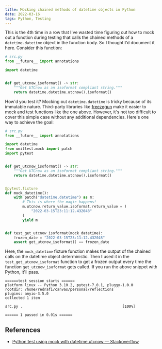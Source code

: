 ```yaml
---
title: Mocking chained methods of datetime objects in Python
date: 2022-03-16
tags: Python, Testing
---
```


This is the 4th time in a row that I've wasted time figuring out how to mock out a
function during testing that calls the chained methods of a `datetime.datetime` object
in the function body. So I thought I'd document it here. Consider this function:

```python
# src.py
from __future__ import annotations

import datetime


def get_utcnow_isoformat() -> str:
    """Get UTCnow as an isoformat compliant string."""
    return datetime.datetime.utcnow().isoformat()
```

How'd you test it? Mocking out `datetime.datetime` is tricky because of its immutable
nature. Third-party libraries like [freezegun](https://github.com/spulec/freezegun)
make it easier to mock and test functions like the one above. However, it's not too difficult
to cover this simple case without any additional dependencies. Here's one way to achieve
the goal:

```python
# src.py
from __future__ import annotations

import datetime
from unittest.mock import patch
import pytest


def get_utcnow_isoformat() -> str:
    """Get UTCnow as an isoformat compliant string."""
    return datetime.datetime.utcnow().isoformat()


@pytest.fixture
def mock_datetime():
    with patch("datetime.datetime") as m:
        # This is where the magic happens!
        m.utcnow.return_value.isoformat.return_value = (
            "2022-03-15T23:11:12.432048"
        )
        yield m


def test_get_utcnow_isoformat(mock_datetime):
    frozen_date = "2022-03-15T23:11:12.432048"
    assert get_utcnow_isoformat() == frozen_date
```

Here, the `mock_datetime` fixture function makes the output of the chained calls on the
datetime object deterministic. Then I used it in the `test_get_utcnow_isoformat`
function to get a frozen output every time the function `get_utcnow_isoformat` gets
called. If you run the above snippet with Python, it'll pass.

```
======test session starts ======
platform linux -- Python 3.10.2, pytest-7.0.1, pluggy-1.0.0
rootdir: /home/rednafi/canvas/personal/reflections
plugins: anyio-3.5.0
collected 1 item

src.py .                                              [100%]

====== 1 passed in 0.01s ======
```

## References

* [Python test using mock with datetime.utcnow — Stackoverflow](https://stackoverflow.com/questions/57671585/python-test-using-mock-with-datetime-utcnow)
